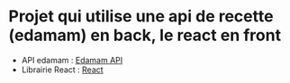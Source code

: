 # Projet qui utilise une api de recette (edamam) en back, le react en front

* API edamam : [Edamam API](https://developer.edamam.com)
* Librairie React : [React](https://fr.reactjs.org)

